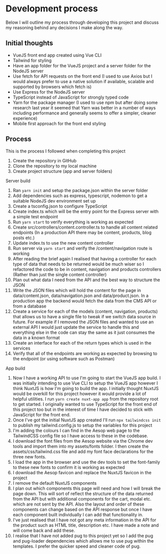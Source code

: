 # Development process
Below I will outline my process through developing this project and discuss my reasoning behind any decisions I make along the way.

## Initial thoughts
- VueJS front end app created using Vue CLI
- Tailwind for styling
- Have an app folder for the VueJS project and a server folder for the NodeJS server
- Use fetch for API requests on the front end (I used to use Axios but I would always prefer to use a native solution if available, scalable and supported by browsers which fetch is)
- Use Express for the NodeJS server
- TypeScript instead of JavaScript for strongly typed code
- Yarn for the package manager (I used to use npm but after doing some research last year it seemed that Yarn was better in a number of ways including performance and generally seems to offer a simpler, cleaner experience)
- Mobile first approach for the front end styling

## Process
This is the process I followed when completing this project
1. Create the repository in GitHub
2. Clone the repository to my local machine
3. Create project structure (app and server folders)

Server build
1. Ran `yarn init` and setup the package.json within the server folder
2. Add dependencies such as express, typescript, nodemon to get a suitable NodeJS dev environment set up
3. Create a tsconfig.json to configure TypeScript
4. Create index.ts which will be the entry point for the Express server with a simple test endpoint
5. Run `yarn start` to verify everything is working as expected
6. Create src/controllers/content.controller.ts to handle all content related endpoints (In a production API there may be content, products, blog posts etc.)
7. Update index.ts to use the new content controller
8. Run server via `yarn start` and verify the /content/navigation route is working
9. After reading the brief again I realised that having a controller for each type of data that needs to be returned would be much wiser so I refactored the code to be in content, navigation and products controllers (Rather than just the single content controller)
10. Plan out what data I need from the API and the best way to structure the JSON
11. Write the JSON files which will hold the content for the page in data/content.json, data/navigation.json and data/product.json. In a production app the backend would fetch the data from the CMS API or from a database
12. Create a service for each of the models (content, navigation, products) that allows us to have a single file to tweak if we switch data source in future. For example if I removed the JSON files and wanted to use an external API I would just update the service to handle this and everything else in the code can stay the same as it just consumes the data in a known format
13. Create an interface for each of the return types which is used in the services
14. Verify that all of the endpoints are working as expected by browsing to the endpoint (or using software such as Postman)

App build
1. Now I have a working API to use I'm going to start the VueJS app build. I was initially intending to use Vue CLI to setup the VueJS app however I think NuxtJS is how I'm going to build the app. I initially thought NuxtJS would be overkill for this project however it would provide a lot of helpful utilities. I run `yarn create nuxt-app app` from the repository root to get started. I originally wanted to use TypeScript for the front end of this project too but in the interest of time I have decided to stick with JavaScript for the front end.
2. Once I've got the initial NuxtJS app created I'll run `npx tailwindcss init` to publish my tailwind.config.js to setup the variables for this project
3. I'm adding the colours I can find in the Aesop web page to the TailwindCSS config file so I have access to these in the codebase.
4. I download the font files from the Aesop website via the Chrome dev tools and import them into my assets/fonts folder. I then create the assets/css/tailwind.css file and add my font face declarations for the three new fonts.
5. I load the app in the browser and use the dev tools to set the font-family to these new fonts to confirm it is working as expected
6. I download the Aesop favicon and replace the NuxtJS favicon in the project
7. I remove the default NuxtJS components
8. I plan out which components this page will need and how I will break the page down. This will sort of reflect the structure of the data returned from the API but with additional components for the cart, modal etc. which are not sent by the API. Also the layout and order of these components can change based on the API response but once I have each component built individually I can add that functionality in.
9. I've just realised that I have not got any meta information in the API for the product such as HTML title, description etc. I have made a note and will come back and add these.
10. I realise that I have not added pug to this project yet so I add the pug and pug-loader dependencies which allows me to use pug within the templates. I prefer the quicker speed and cleaner code of pug.
